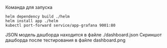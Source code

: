 Команда для запуска
```
helm dependency build ./helm
helm install app ./helm
kubectl port-forward service/app-grafana 9001:80
```

JSON модель дашборда находится в файле ./dashboard.json
Скриншот дашборда после тестирования в файле dashboard.png
